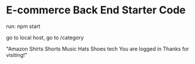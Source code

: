 # E-commerce Back End Starter Code


run:
npm start

go to local host, 
go to /category

"Amazon
Shirts Shorts Music Hats Shoes tech
You are logged in
Thanks for visiting!"
